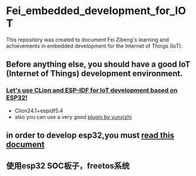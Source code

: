# Fei_embedded_development_for_IOT
This repository was created to document Fei Zibeng's learning and achievements in embedded development for the Internet of Things (IoT).
## Before anything else, you should have a good IoT (Internet of Things) development environment.
### [Let's use CLion and ESP-IDF for IoT development based on ESP32!](https://blog.csdn.net/wcc243588569/article/details/132805558)
- Clion24.1+espidf5.4
- also you can use a very good [plugin by yunyizhi](https://github.com/yunyizhi/ESP-IDF-for-Clion/releases)
## in order to develop esp32,you must [read this document](https://docs.espressif.com/projects/esp-idf/zh_CN/v5.4/esp32/get-started/index.html)
## 使用esp32 SOC板子，freetos系统


